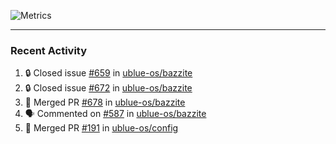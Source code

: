 ![Metrics](https://metrics.lecoq.io/KyleGospo?template=classic&base=header%2C%20activity%2C%20community%2C%20repositories%2C%20metadata&base.indepth=false&base.hireable=false&base.skip=false&config.timezone=America%2FLos_Angeles)

---
### Recent Activity
<!--START_SECTION:activity-->
1. 🔒 Closed issue [#659](https://github.com/ublue-os/bazzite/issues/659) in [ublue-os/bazzite](https://github.com/ublue-os/bazzite)
2. 🔒 Closed issue [#672](https://github.com/ublue-os/bazzite/issues/672) in [ublue-os/bazzite](https://github.com/ublue-os/bazzite)
3. 🎉 Merged PR [#678](https://github.com/ublue-os/bazzite/pull/678) in [ublue-os/bazzite](https://github.com/ublue-os/bazzite)
4. 🗣 Commented on [#587](https://github.com/ublue-os/bazzite/pull/587#issuecomment-1889821787) in [ublue-os/bazzite](https://github.com/ublue-os/bazzite)
5. 🎉 Merged PR [#191](https://github.com/ublue-os/config/pull/191) in [ublue-os/config](https://github.com/ublue-os/config)
<!--END_SECTION:activity-->
